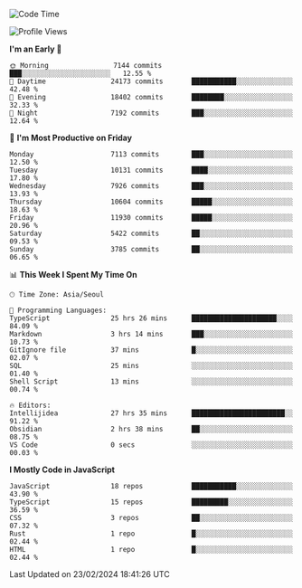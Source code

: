<!--START_SECTION:waka-->
![Code Time](http://img.shields.io/badge/Code%20Time-5%2C688%20hrs%2040%20mins-blue)

![Profile Views](http://img.shields.io/badge/Profile%20Views-0-blue)

**I'm an Early 🐤** 

```text
🌞 Morning                7144 commits        ███░░░░░░░░░░░░░░░░░░░░░░   12.55 % 
🌆 Daytime                24173 commits       ███████████░░░░░░░░░░░░░░   42.48 % 
🌃 Evening                18402 commits       ████████░░░░░░░░░░░░░░░░░   32.33 % 
🌙 Night                  7192 commits        ███░░░░░░░░░░░░░░░░░░░░░░   12.64 % 
```
📅 **I'm Most Productive on Friday** 

```text
Monday                   7113 commits        ███░░░░░░░░░░░░░░░░░░░░░░   12.50 % 
Tuesday                  10131 commits       ████░░░░░░░░░░░░░░░░░░░░░   17.80 % 
Wednesday                7926 commits        ███░░░░░░░░░░░░░░░░░░░░░░   13.93 % 
Thursday                 10604 commits       █████░░░░░░░░░░░░░░░░░░░░   18.63 % 
Friday                   11930 commits       █████░░░░░░░░░░░░░░░░░░░░   20.96 % 
Saturday                 5422 commits        ██░░░░░░░░░░░░░░░░░░░░░░░   09.53 % 
Sunday                   3785 commits        ██░░░░░░░░░░░░░░░░░░░░░░░   06.65 % 
```


📊 **This Week I Spent My Time On** 

```text
🕑︎ Time Zone: Asia/Seoul

💬 Programming Languages: 
TypeScript               25 hrs 26 mins      █████████████████████░░░░   84.09 % 
Markdown                 3 hrs 14 mins       ███░░░░░░░░░░░░░░░░░░░░░░   10.73 % 
GitIgnore file           37 mins             █░░░░░░░░░░░░░░░░░░░░░░░░   02.07 % 
SQL                      25 mins             ░░░░░░░░░░░░░░░░░░░░░░░░░   01.40 % 
Shell Script             13 mins             ░░░░░░░░░░░░░░░░░░░░░░░░░   00.74 % 

🔥 Editors: 
Intellijidea             27 hrs 35 mins      ███████████████████████░░   91.22 % 
Obsidian                 2 hrs 38 mins       ██░░░░░░░░░░░░░░░░░░░░░░░   08.75 % 
VS Code                  0 secs              ░░░░░░░░░░░░░░░░░░░░░░░░░   00.03 % 
```

**I Mostly Code in JavaScript** 

```text
JavaScript               18 repos            ███████████░░░░░░░░░░░░░░   43.90 % 
TypeScript               15 repos            █████████░░░░░░░░░░░░░░░░   36.59 % 
CSS                      3 repos             ██░░░░░░░░░░░░░░░░░░░░░░░   07.32 % 
Rust                     1 repo              █░░░░░░░░░░░░░░░░░░░░░░░░   02.44 % 
HTML                     1 repo              █░░░░░░░░░░░░░░░░░░░░░░░░   02.44 % 
```




 Last Updated on 23/02/2024 18:41:26 UTC
<!--END_SECTION:waka-->
